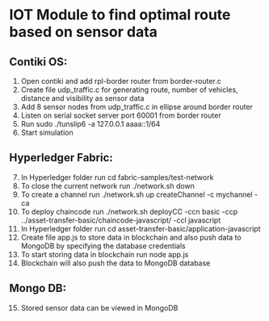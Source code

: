 # IOT Module to find optimal route based on sensor data

## Contiki OS:

1. Open contiki and add rpl-border router from border-router.c
2. Create file udp_traffic.c for generating route, number of vehicles, distance and visibility as sensor data
3. Add 8 sensor nodes from udp_traffic.c in ellipse around border router
4. Listen on serial socket server port 60001 from border router
5. Run sudo ./tunslip6 -a 127.0.0.1 aaaa::1/64
6. Start simulation

## Hyperledger Fabric:

7. In Hyperledger folder run cd fabric-samples/test-network
8. To close the current network run ./network.sh down
9. To create a channel run ./network.sh up createChannel -c mychannel -ca
10. To deploy chaincode run ./network.sh deployCC -ccn basic -ccp ../asset-transfer-basic/chaincode-javascript/ -ccl javascript
11. In Hyperledger folder run cd asset-transfer-basic/application-javascript
12. Create file app.js to store data in blockchain and also push data to MongoDB by specifying the database credentials
13. To start storing data in blockchain run node app.js
14. Blockchain will also push the data to MongoDB database

## Mongo DB:

15. Stored sensor data can be viewed in MongoDB
